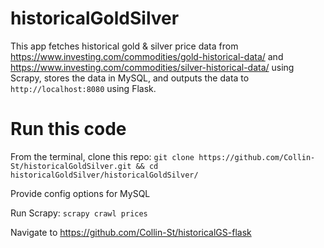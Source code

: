 # historicalGoldSilver

This app fetches historical gold & silver price data from https://www.investing.com/commodities/gold-historical-data/ and https://www.investing.com/commodities/silver-historical-data/ using Scrapy, stores the data in MySQL, and outputs the data to `http://localhost:8080` using Flask.

# Run this code

From the terminal, clone this repo:
`git clone https://github.com/Collin-St/historicalGoldSilver.git && cd historicalGoldSilver/historicalGoldSilver/`

Provide config options for MySQL

Run Scrapy:
`scrapy crawl prices`

Navigate to https://github.com/Collin-St/historicalGS-flask
